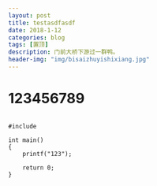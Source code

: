 ```yaml
---
layout: post
title: testasdfasdf
date: 2018-1-12
categories: blog
tags: [置顶]
description: 门前大桥下游过一群鸭。
header-img: "img/bisaizhuyishixiang.jpg"
---
```




# 123456789
<pre><code>
#include <cstdio>

int main()
{
    printf("123");
    
    return 0;
}
</code></pre>
